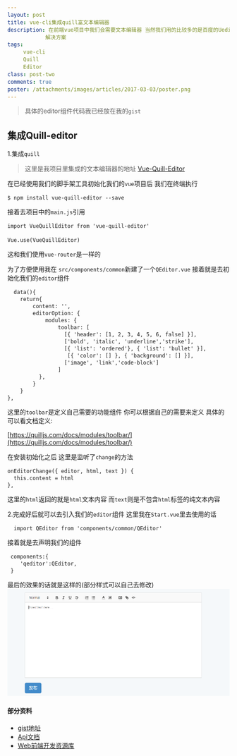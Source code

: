 ```yaml
---
layout: post
title: vue-cli集成quill富文本编辑器
description: 在前端vue项目中我们会需要文本编辑器 当然我们用的比较多的是百度的Ueditor 当然我们也有其他非常的
            解决方案
tags:
     vue-cli
     Quill
     Editor
class: post-two
comments: true
poster: /attachments/images/articles/2017-03-03/poster.png
---
```


> 具体的editor组件代码我已经放在我的`gist`

## 集成**Quill-editor**

1.集成`quill`

> 这里是我项目里集成的文本编辑器的地址 [Vue-Quill-Editor](https://github.com/surmon-china/vue-quill-editor)

在已经使用我们的脚手架工具初始化我们的`vue`项目后 我们在终端执行
```
$ npm install vue-quill-editor --save
```

接着去项目中的`main.js`引用
```php?start_inline=1
import VueQuillEditor from 'vue-quill-editor'

Vue.use(VueQuillEditor)
```

这和我们使用`vue-router`是一样的

为了方便使用我在 `src/components/common`新建了一个`QEditor.vue`
接着就是去初始化我们的`editor`组件
```php?start_inline=1
  data(){
    return{
        content: '',
        editorOption: {
            modules: {
                toolbar: [
                  [{ 'header': [1, 2, 3, 4, 5, 6, false] }],
                  ['bold', 'italic', 'underline','strike'],
                  [{ 'list': 'ordered'}, { 'list': 'bullet' }],
                   [{ 'color': [] }, { 'background': [] }],
                  ['image', 'link','code-block']
                ]
          },
        }
    }
},
```
这里的`toolbar`是定义自己需要的功能组件 你可以根据自己的需要来定义 具体的可以看文档定义:

[https://quilljs.com/docs/modules/toolbar/](https://quilljs.com/docs/modules/toolbar/)

在安装初始化之后 这里是监听了`change`的方法
```php?start_inline=1
onEditorChange({ editor, html, text }) {
  this.content = html
},
```
这里的`html`返回的就是`html`文本内容 而`text`则是不包含`html`标签的纯文本内容

2.完成好后就可以去引入我们的`editor`组件 这里我在`Start.vue`里去使用的话
```php?start_inline=1
  import QEditor from 'components/common/QEditor'
```
接着就是去声明我们的组件
```php?start_inline=1
 components:{
    'qeditor':QEditor,
 }
```

最后的效果的话就是这样的(部分样式可以自己去修改)
![first](/attachments/images/articles/2017-03-03/first.png)

#### 部分资料
- [gist地址](https://gist.github.com/GeekGhc/152d677e6e512513e9e671b2a271da31)
- [Api文档](https://quilljs.com/docs/quickstart/)
- [Web前端开发资源库](https://www.awesomes.cn/)
